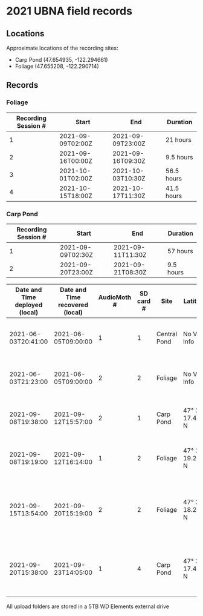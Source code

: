 # 2021 UBNA field records

## Locations

Approximate locations of the recording sites:
- Carp Pond (47.654935, -122.294661)
- Foliage (47.655208, -122.290714)


## Records

### Foliage

Recording Session # | Start | End | Duration
--------------------|-------|-----|---------
1 | 2021-09-09T02:00Z | 2021-09-09T23:00Z | 21 hours
2 | 2021-09-16T00:00Z | 2021-09-16T09:30Z | 9.5 hours
3 | 2021-10-01T02:00Z | 2021-10-03T10:30Z | 56.5 hours
4 | 2021-10-15T18:00Z | 2021-10-17T11:30Z | 41.5 hours


### Carp Pond

Recording Session # | Start | End | Duration
--------------------|-------|-----|---------
1 | 2021-09-09T02:30Z | 2021-09-11T11:30Z | 57 hours
2 | 2021-09-20T23:00Z | 2021-09-21T08:30Z | 9.5 hours

Date and Time deployed (local) | Date and Time recovered (local) | AudioMoth # | SD card # | Site | Latitude | Longitude | Altitude (m) | Duration (HH:MM) | # of Files | GB used | Storage Space (GB) | Sampling rate (Hz) | Gain | Filter | Amplitude threshold | Battery start (V) | Battery end (V) | Deployer | Upload folder name | Daily Recording Period | Activity Cycle | Activity per Day | Notes
-----|-----|-----|-----|-----|-----|-----|-----|-----|-----|-----|-----|-----|-----|-----|-----|-----|-----|-----|-----|-----|-----|-----|-----|
2021-06-03T20:41:00 | 2021-06-05T09:00:00 | 1 | 1 | Central Pond | No Valid Info | No Valid Info | No Valid Info | 36:19 | - | 54.4 | 127.8 | 384000 | Medium | None | None | - | - | AS | UPLOAD_FOLDER | 0:00 - 24:00 | Recording: 3595 secs; Sleep: 5 secs | Recording: 1438 min; Sleep: 2 min | Ziploc Bag
2021-06-03T21:23:00 | 2021-06-05T09:00:00 | 2 | 2 | Foliage | No Valid Info | No Valid Info | No Valid Info | 35:37 | - | 51.8 | 127.8 | 384000 | Medium | None | None | - | - | AS | UPLOAD_FOLDER | 0:00 - 24:00 | Recording: 3595 secs; Sleep: 5 secs | Recording: 1438 min; Sleep: 2 min | Ziploc Bag
2021-09-08T19:38:00 | 2021-09-12T15:57:00 | 2 | 1 | Carp Pond | 47° 39' 17.430'' N | 122° 17' 41.658'' W | 6.62 | 92:19 | 126 | 39.5 | 127.8 | 250000 | Medium | None | None | - | - | AK | UPLOAD_FOLDER | 0:00 - 24:00 | Recording: 1795 secs; Sleep: 5 secs | Recording: 1436 min; Sleep: 4 min | Ziploc Bag
2021-09-08T19:19:00 | 2021-09-12T16:14:00 | 1 | 2 | Foliage | 47° 39' 19.200'' N | 122° 17' 27.738'' W | 8.11 | 92:55 | 114 | 102.2 | 127.8 | 250000 | Medium | None | None | - | - | AK | UPLOAD_FOLDER | 0:00 - 24:00 | Recording: 1795 secs; Sleep: 5 secs | Recording: 1436 min; Sleep: 4 min | Ziploc Bag
2021-09-15T13:54:00 | 2021-09-20T15:19:00 | 2 | 2 | Foliage | 47° 39' 18.282'' N | 122° 17' 26.562'' W | 7.14 | 121:25 | 90 | 27.4 | 127.8 | 384000 | Medium | None | None | - | - | AK | UPLOAD_FOLDER | 0:00 - 16:00 | Recording: 1795 secs; Sleep: 5 secs | Recording: 1436 min; Sleep: 4 min | Ziploc Bag; First major rain storm of season; Tree fell down; No recordings
2021-09-20T15:38:00 | 2021-09-23T14:05:00 | 1 | 4 | Carp Pond | 47° 39' 17.418'' N | 122° 17' 40.650'' W | 6.09 | 70:27 | 146 | 21.4 | 127.8 | 250000 | Medium | None | None | - | - | AK | UPLOAD_FOLDER | 0:00 - 24:00 | Recording: 1795 secs; Sleep: 5 secs | Recording: 1436 min; Sleep: 4 min | Ziploc Bag; First days of sunny weather after rain storm

All upload folders are stored in a 5TB WD Elements external drive
